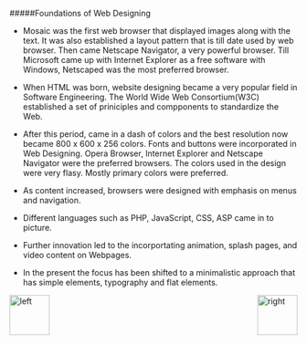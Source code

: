 #####Foundations of Web Designing

+ Mosaic was the first web browser that displayed images along with the text. It was also established a layout pattern that is till date used by web browser. Then came Netscape Navigator, a very powerful browser. Till Microsoft came up with Internet Explorer as a free software with Windows, Netscaped was the most preferred browser. 

+ When HTML was born, website designing became a very popular field in Software Engineering. The World Wide Web Consortium(W3C) established a set of priniciples and compponents to standardize the Web. 

+ After this period, came in a dash of colors and the best resolution now became 800 x 600 x 256 colors. Fonts and buttons were incorporated in Web Designing. Opera Browser, Internet Explorer and Netscape Navigator were the preferred browsers. The colors used in the design were very flasy. Mostly primary colors were preferred. 

+ As content increased, browsers were designed with emphasis on menus and navigation. 

+ Different languages such as PHP, JavaScript, CSS, ASP came in to picture. 

+ Further innovation led to the incorportating animation, splash pages, and video content on Webpages. 

+ In the present the focus has been shifted to a minimalistic approach that has simple elements, typography and flat elements. 

[<img align="left" alt="left" src="https://cloud.githubusercontent.com/assets/14101008/11165526/091b197c-8acf-11e5-8ac1-3a1e5042ed78.png" width="70" height="70"></img>](https://github.com/vaishnaviviswanathan/CSCI_5828_RESPONSIVE-WEB-DESIGN/blob/master/History2.md)
[<img align="right" alt="right" src="https://cloud.githubusercontent.com/assets/14101008/11165527/0a4289a2-8acf-11e5-8378-c5e3a55ab4dc.png" width="70" height="70"></img>](https://github.com/vaishnaviviswanathan/CSCI_5828_RESPONSIVE-WEB-DESIGN/blob/master/Afthist.md)
